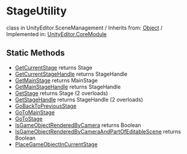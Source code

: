 # StageUtility
class in UnityEditor.SceneManagement
 / Inherits from: <a href="https://docs.unity3d.com/6000.0/Documentation/ScriptReference/Object.html">Object</a> / Implemented in: <a href="https://docs.unity3d.com/6000.0/Documentation/ScriptReference/UnityEditor.CoreModule.html">UnityEditor.CoreModule</a>
## Static Methods
- <a href="https://docs.unity3d.com/6000.0/Documentation/ScriptReference/StageUtility.GetCurrentStage.html">GetCurrentStage</a> returns Stage
- <a href="https://docs.unity3d.com/6000.0/Documentation/ScriptReference/StageUtility.GetCurrentStageHandle.html">GetCurrentStageHandle</a> returns StageHandle
- <a href="https://docs.unity3d.com/6000.0/Documentation/ScriptReference/StageUtility.GetMainStage.html">GetMainStage</a> returns MainStage
- <a href="https://docs.unity3d.com/6000.0/Documentation/ScriptReference/StageUtility.GetMainStageHandle.html">GetMainStageHandle</a> returns StageHandle
- <a href="https://docs.unity3d.com/6000.0/Documentation/ScriptReference/StageUtility.GetStage.html">GetStage</a> returns Stage (2 overloads)
- <a href="https://docs.unity3d.com/6000.0/Documentation/ScriptReference/StageUtility.GetStageHandle.html">GetStageHandle</a> returns StageHandle (2 overloads)
- <a href="https://docs.unity3d.com/6000.0/Documentation/ScriptReference/StageUtility.GoBackToPreviousStage.html">GoBackToPreviousStage</a>
- <a href="https://docs.unity3d.com/6000.0/Documentation/ScriptReference/StageUtility.GoToMainStage.html">GoToMainStage</a>
- <a href="https://docs.unity3d.com/6000.0/Documentation/ScriptReference/StageUtility.GoToStage.html">GoToStage</a>
- <a href="https://docs.unity3d.com/6000.0/Documentation/ScriptReference/StageUtility.IsGameObjectRenderedByCamera.html">IsGameObjectRenderedByCamera</a> returns Boolean
- <a href="https://docs.unity3d.com/6000.0/Documentation/ScriptReference/StageUtility.IsGameObjectRenderedByCameraAndPartOfEditableScene.html">IsGameObjectRenderedByCameraAndPartOfEditableScene</a> returns Boolean
- <a href="https://docs.unity3d.com/6000.0/Documentation/ScriptReference/StageUtility.PlaceGameObjectInCurrentStage.html">PlaceGameObjectInCurrentStage</a>
